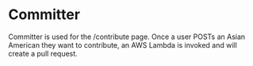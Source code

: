 # Committer

Committer is used for the /contribute page. Once a user POSTs an Asian American they want to contribute, an AWS Lambda is invoked and will create a pull request. 
